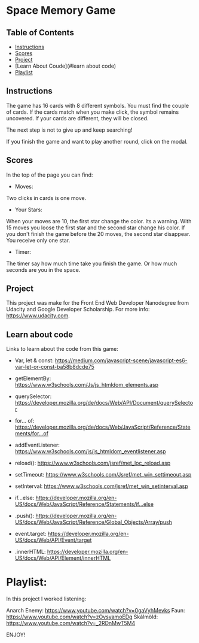 # Space Memory Game

## Table of Contents

* [Instructions](#instructions)
* [Scores](#scores)
* [Project](#contributing)
* [Learn About Coude](#learn about code)
* [Playlist](#playlist)

## Instructions

The game has 16 cards with 8 different symbols. You must find the couple of cards. If the cards match when you make click, the symbol remains uncovered. If your cards are different, they will be closed.

The next step is not to give up and keep searching!

If you finish the game and want to play another round, click on the modal.

## Scores

In the top of the page you can find:

- Moves:

Two clicks in cards is one move.

- Your Stars:

When your moves are 10, the first star change the color. Its a warning.
With 15 moves you loose the first star and the second star change his color.
If you don't finish the game before the 20 moves, the second star disappear.
You receive only one star.

- Timer:

The timer say how much time take you finish the game. Or how much seconds
are you in the space.

## Project

This project was make for the Front End Web Developer Nanodegree from Udacity
and Google Developer Scholarship. For more info: https://www.udacity.com.

## Learn about code

Links to learn about the code from this game:

- Var, let & const:
https://medium.com/javascript-scene/javascript-es6-var-let-or-const-ba58b8dcde75

- getElementBy:
https://www.w3schools.com/Js/js_htmldom_elements.asp

- querySelector:
https://developer.mozilla.org/de/docs/Web/API/Document/querySelector

- for... of:
https://developer.mozilla.org/de/docs/Web/JavaScript/Reference/Statements/for...of

- addEventListener:
https://www.w3schools.com/js/js_htmldom_eventlistener.asp

- reload():
https://www.w3schools.com/jsref/met_loc_reload.asp

- setTimeout:
https://www.w3schools.com/Jsref/met_win_settimeout.asp

- setInterval:
https://www.w3schools.com/jsref/met_win_setinterval.asp

- if...else:
https://developer.mozilla.org/en-US/docs/Web/JavaScript/Reference/Statements/if...else

- .push():
https://developer.mozilla.org/en-US/docs/Web/JavaScript/Reference/Global_Objects/Array/push

- event.target:
https://developer.mozilla.org/en-US/docs/Web/API/Event/target

- .innerHTML:
https://developer.mozilla.org/en-US/docs/Web/API/Element/innerHTML

# Playlist:

In this project I worked listening:

Anarch Enemy: https://www.youtube.com/watch?v=0gaVyhMevks
Faun: https://www.youtube.com/watch?v=zOvsyamoEDg
Skálmöld: https://www.youtube.com/watch?v=_2RDnMwT5M4

ENJOY!
